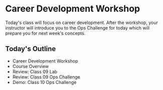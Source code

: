 # Career Development Workshop

Today's class will focus on career development. After the workshop, your instructor will introduce you to the Ops Challenge for today which will prepare you for next week's concepts.

## Today's Outline

- Career Development Workshop
- Course Overview
- Review: Class 09  Lab
- Review: Class 09 Ops Challenge
- Demo: Class 10 Ops Challenge 

